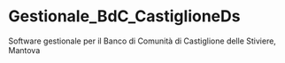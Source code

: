 # Gestionale_BdC_CastiglioneDs
Software gestionale per il Banco di Comunità di Castiglione delle Stiviere, Mantova
